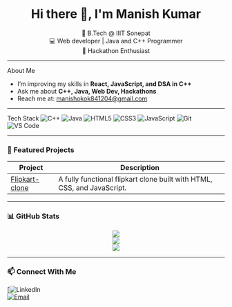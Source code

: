 <h1 align="center">Hi there 👋, I'm Manish Kumar</h1>

<p align="center">
  🚀 B.Tech @ IIIT Sonepat <br/>
  💻 Web developer | Java and C++ Programmer <br/>
  🎯 Hackathon Enthusiast <br/>
</p>

---

 About Me
-  I’m improving my skills in **React, JavaScript, and DSA in C++**
-  Ask me about **C++, Java, Web Dev, Hackathons**
-  Reach me at: manishokok841204@gmail.com

---

Tech Stack
![C++](https://img.shields.io/badge/-C++-00599C?style=flat&logo=cplusplus)
![Java](https://img.shields.io/badge/-Java-007396?style=flat&logo=java)
![HTML5](https://img.shields.io/badge/-HTML5-E34F26?style=flat&logo=html5)
![CSS3](https://img.shields.io/badge/-CSS3-1572B6?style=flat&logo=css3)
![JavaScript](https://img.shields.io/badge/-JavaScript-F7DF1E?style=flat&logo=javascript)
![Git](https://img.shields.io/badge/-Git-F05032?style=flat&logo=git)
![VS Code](https://img.shields.io/badge/-VSCode-007ACC?style=flat&logo=visual-studio-code)

---

### 📌 Featured Projects

| Project | Description |
|--------|-------------|
|[Flipkart-clone](https://github.com/Mkr-12345/Flipkart-clone) | A fully functional flipkart clone built with HTML, CSS, and JavaScript.|

---

### 📊 GitHub Stats

<p align="center">
  <img src="https://github-readme-stats.vercel.app/api?username=Mkr-12345&show_icons=true&theme=radical" />
  <br/>
  <img src="https://streak-stats.demolab.com?user=Mkr-12345&theme=radical&date_format=M%20j%5B%2C%20Y%5D" />
  <br/>
  <img src="https://github-readme-stats.vercel.app/api/top-langs/?username=Mkr-12345&layout=compact&theme=radical" />
</p>

---

### 📫 Connect With Me

[![LinkedIn](https://www.linkedin.com/in/manish-kumar-00937132b)  
[![Email](https://img.shields.io/badge/-Email-D14836?style=flat&logo=gmail&logoColor=white)](mailto:manishokok841204@gmail.com)
